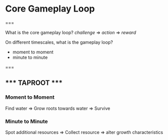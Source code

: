 # Core Gameplay Loop
===

What is the core gameplay loop?
 *challenge* => *action* => *reward* 

On different timescales, what is the gameplay loop?
- moment to moment
- minute to minute

=== 

## *** TAPROOT ***

### Moment to Moment
Find water => Grow roots towards water => Survive


### Minute to Minute
Spot additional resources => Collect resource => alter growth characteristics




